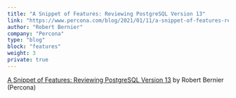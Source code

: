 ```yaml
---
title: "A Snippet of Features: Reviewing PostgreSQL Version 13"
link: "https://www.percona.com/blog/2021/01/11/a-snippet-of-features-reviewing-postgresql-version-13/"
author: "Robert Bernier"
company: "Percona"
type: "blog"
block: "features"
weight: 3
private: true
---
```


[A Snippet of Features: Reviewing PostgreSQL Version 13](https://www.percona.com/blog/2021/01/11/a-snippet-of-features-reviewing-postgresql-version-13/) by Robert Bernier (Percona)